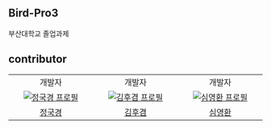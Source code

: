 ## Bird-Pro3
부산대학교 졸업과제

## contributor

<table>
      <tr>
    <td align="center">
        개발자
      </a>
    </td>
    <td align="center">
        개발자
      </a>
    </td>
    <td align="center">
        개발자
      </a>
    </td>
  </tr>
  <tr>
    <td align="center" width="200px">
      <a href="https://github.com/jungse8609" target="_blank">
        <img src="https://avatars.githubusercontent.com/u/83206119?v=4" alt="정국경 프로필" />
      </a>
    </td>
    <td align="center" width="200px">
      <a href="https://github.com/" target="_blank">
        <img src="https://avatars.githubusercontent.com/u/127363458?v=4" alt="김후겸 프로필" />
      </a>
    </td>
    <td align="center" width="200px">
      <a href="https://github.com/Shim0Hwan" target="_blank">
        <img src="https://avatars.githubusercontent.com/u/88422717?v=4" alt="심영환 프로필" />
      </a>
    </td>
  </tr>
  <tr>
    <td align="center">
      <a href="https://github.com/jungse8609" target="_blank">
        정국경
      </a>
    </td>
    <td align="center">
      <a href="https://github.com/" target="_blank">
        김후겸
      </a>
    </td>
    <td align="center">
      <a href="https://github.com/Shim0Hwan" target="_blank">
        심영환
      </a>
    </td>
  </tr>
</table>
